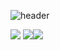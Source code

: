 
![header](https://capsule-render.vercel.app/api?type=waving&color=gradient&height=170&section=header&text=%20Dongwon&fontColor=ffffff&fontAlignX=45&fontAlignY=65&fontSize=100&animation=twinkling)


<img src="https://img.shields.io/badge/JavaScript-F7DF1E?style=flat-square&logo=javascript&logoColor=white"/></a> <img src="https://img.shields.io/badge/React-61DAFB?style=flat-square&logo=react&logoColor=white"/></a><img src="https://img.shields.io/badge/React Native-61DAFB?style=flat-square&logo=react&logoColor=white"/>
